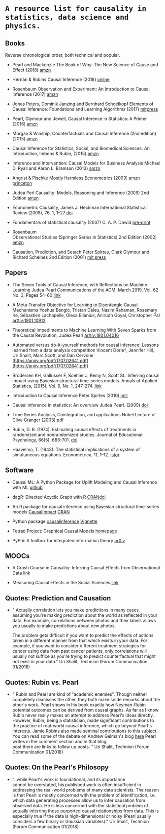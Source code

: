 # `A resource list for causality in statistics, data science and physics.`

## Books

Reverse chronological order, both technical and popular.

* Pearl and Mackenzie
  The Book of Why: The New Science of Cause and Effect (2018)
  [amzn](https://www.amzn.com/dp/046509760X)

* Hernán & Robins
  Causal Inference (2018)
  [online](http://bit.ly/2mSeeXI)

* Rosenbaum
  Observation and Experiment: An Introduction to Causal Inference (2017)
  [amzn](https://www.amzn.com/dp/067497557X/)

* Jonas Peters, Dominik Janzing and Bernhard Schoelkopf
  Elements of Causal Inference: Foundations and Learning Algorithms (2017)
  [mitpress](https://mitpress.mit.edu/books/elements-causal-inference)

* Pearl, Glymour and Jewell,
  Causal Inference in Statistics: A Primer (2016)
  [amzn](https://www.amzn.com/dp/1119186846)

* Morgan & Winship,
  Counterfactuals and Causal Inference (2nd edition) (2015)
  [amzn](https://www.amzn.com/dp/1107694167)

* Causal Inference for Statistics, Social, and Biomedical Sciences: 
  An Introduction, Imbens & Rubin, (2015)
  [amzn](https://www.amzn.com/dp/0521885884)
  
* Inference and Intervention: Causal Models for Business Analysis
  Michael D. Ryall and Aaron L. Bramson (2013)
  [amzn](https://www.amzn.com/dp/0415657598)

* Angrist & Pischke 
  Mostly Harmless Econometrics (2009)
  [amzn](https://www.amzn.com/dp/0691120358/)
  [princeton](https://press.princeton.edu/titles/8769.html)

* Judea Perl 
  Causality: Models, Reasoning and Inference (2009) 2nd Edition
  [amzn](https://www.amz.com/dp/052189560X)
  
* Econometric Causality, 
  James J. Heckman
  International Statistical Review (2008), 76, 1, 1–27 
  [doi](http://dx.doi.org/10.1111/j.1751-5823.2007.00024.x)

* Fundamentals of statistical causality (2007)
  C. A. P. Dawid
  [pre-print](http://citeseerx.ist.psu.edu/viewdoc/summary?doi=10.1.1.169.5962)
  
* Rosenbaum  
  Observational Studies (Springer Series in Statistics) 2nd Edition  (2002)
  [amzn](https://www.amzn.com/dp/0387989676)
  
* Causation, Prediction, and Search
  Peter Spirtes, Clark Glymour and Richard Scheines
  2nd Edition (2001)
  [mit press](https://mitpress.mit.edu/books/causation-prediction-and-search-second-edition)


## Papers

* The Seven Tools of Causal Inference, with Reflections on Machine Learning
  Judea Pearl 
  Communications of the ACM, March 2019, Vol. 62 No. 3, Pages 54-60
  [link](https://cacm.acm.org/magazines/2019/3/234929-the-seven-tools-of-causal-inference-with-reflections-on-machine-learning/fulltext)

* A Meta-Transfer Objective for Learning to Disentangle 
  Causal Mechanisms
  Yoshua Bengio, Tristan Deleu, Nasim Rahaman, Rosemary Ke, Sébastien Lachapelle, 
  Olexa Bilaniuk, Anirudh Goyal, Christopher Pal
  [arXiv:1901.10912](https://arxiv.org/abs/1901.10912)

* Theoretical Impediments to Machine Learning With Seven Sparks 
  from the Causal Revolution, Judea Pearl
  [arXiv:1801.04016](https://arxiv.org/abs/1801.04016)

* Automated versus do-it-yourself methods for causal inference: 
  Lessons learned from a data analysis competition
  Vincent Dorie†, Jennifer Hill, Uri Shalit, Marc Scott, and Dan Cervone
  [https://arxiv.org/pdf/1707.02641.pdf](https://arxiv.org/pdf/1707.02641.pdf)
  
* Brodersen KH, Gallusser F, Koehler J, Remy N, Scott SL. 
  Inferring causal impact using Bayesian structural time-series models. 
  Annals of Applied Statistics, (2015), Vol. 9, No. 1, 247-274. 
  [link](http://research.google.com/pubs/pub41854.html)

* Introduction to Causal Inference
  Peter Spirtes
  (2010) [jmlr](http://www.jmlr.org/papers/v11/spirtes10a.html)

* Causal inference in statistics: An overview 
  Judea Pearl. (2009) [doi](http://dx.doi.org/10.1214/09-SS057)

* Time Series Analysis, Cointegration, and applications
  Nobel Lecture of Clive Granger 
  (2003)
  [pdf](https://www.nobelprize.org/uploads/2018/06/granger-lecture.pdf)

* Rubin, D. B. (1974). Estimating causal effects of treatments 
  in randomized and nonrandomized studies. 
  Journal of Educational Psychology, 66(5), 688-701.
  [doi](http://dx.doi.org/10.1037/h0037350)
  
* Haavelmo, T. (1943). 
  The statistical implications of a system of simultaneous equations. 
  Econometrica, 11, 1–12.
  [jstor](http://links.jstor.org/sici?sici=0012-9682%28194301%2911%3A1%3C1%3ATSIOAS%3E2.0.CO%3B2-N)


## Software

* Causal ML: A Python Package for Uplift Modeling and Causal Inference with ML
  [github](https://github.com/uber/causalml)

* dagR: Directed Acyclic Graph with R
  [CRAN](https://cran.r-project.org/web/packages/dagR/index.html)[doi](http://dx.doi.org/10.1097/EDE.0b013e3181e09112)

* An R package for causal inference using Bayesian structural 
  time-series models 
  [CausalImpact](https://google.github.io/CausalImpact/CausalImpact.html)
  [CRAN](https://cran.r-project.org/package=CausalImpact)

* Python package [causalinference](https://github.com/laurencium/causalinference) [Vignette](https://github.com/laurencium/causalinference/blob/master/docs/tex/vignette.pdf)

* Tetrad Project: Graphical Causal Models [homepage](http://www.phil.cmu.edu/tetrad/)

* PyPhi: A toolbox for integrated information theory [arXiv](https://arxiv.org/abs/1712.09644)

## MOOCs

* A Crash Course in Causality: Inferring Causal Effects from Observational Data [link](https://www.coursera.org/learn/crash-course-in-causality)

* Measuring Causal Effects in the Social Sciences [link](https://www.coursera.org/learn/causal-effects)
 
## Quotes: Prediction and Causation

* " Actually correlation lets you make predictions 
   in many cases, assuming you're making prediction 
   about the world as reflected in your data. 
   For example, correlations between photos and 
   their labels allows you usually to make predictions 
   about new photos. 

   The problem gets difficult if you want to predict the 
   effects of actions taken in a different manner from 
   that which exists in your data. For example, if you 
   want to consider different treatment strategies for 
   cancer using data from past cancer patients, only 
   correlations will usually not suffice as you're 
   trying to predict counterfactual that might not exist in your data."
   Uri Shalit, Technion (Forum Communication 01/2018)

## Quotes: Rubin vs. Pearl

* " Rubin and Pearl are kind of "academic enemies". 
  Though neither completely dismisses the other, 
  they both make snide remarks about the other's work. 
  Pearl shows in his book exactly how Neyman-Rubin 
  potential outcomes can be derived from causal graphs. 
  As far as I know Rubin never really makes an 
  attempt to address Pearl's ideas directly. 
  However, Rubin, being a statistician, made 
  significant contributions to the practice of real-world 
  causal inference, which go beyond Pearl's interests. 
  Jamie Robins also made seminal contributions to this subject.
  You can read some of the debate on Andrew Gelman's blog 
  [here](http://andrewgelman.com/2009/07/05/disputes_about/)
  Pearl writes in the comment section and in that blog  
  post there are links to follow up posts. "
  Uri Shalit, Technion (Forum Communication 01/2018)

## Quotes: On the Pearl's Philosopy

* "..while Pearl's work is foundational, and its importance  
  cannot be overstated, his published work is often 
  insufficient in addressing the real-world problems of 
  many data scientists. The reason is that Pearl is mostly 
  concerned with the problem of identification, i.e. which data 
  generating processes allow us to infer causation from observed data. 
  He is less concerned with the statistical problem of actually 
  inferring these purported causal relationships from data. 
  This is especially true if the data is high-dimensional 
   or noisy (Pearl usually considers a few binary or Gaussian variables)."
  Uri Shalit, Technion (Forum Communication 01/2018)
